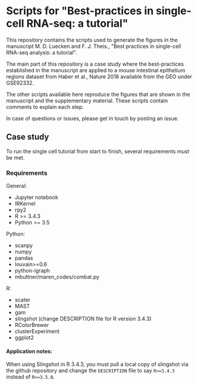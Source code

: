 # Scripts for "Best-practices in single-cell RNA-seq: a tutorial"

This repository contains the scripts used to generate the figures in the manuscript M. D. Luecken and F. J. Theis., "Best practices in single-cell RNA-seq analysis: a tutorial".

The main part of this repository is a case study where the best-practices established in the manuscript are applied to a mouse intestinal epithelium regions dataset from Haber et al., Nature 2018 available from the GEO under GSE92332.

The other scripts available here reproduce the figures that are shown in the manuscript and the supplementary material. These scripts contain comments to explain each step.

In case of questions or issues, please get in touch by posting an issue.



## Case study

To run the single cell tutorial from start to finish, several requirements must be met.

### Requirements

General:
- Jupyter notebook
- IRKernel
- rpy2
- R >= 3.4.3
- Python >= 3.5

Python:
- scanpy
- numpy
- pandas
- louvain>=0.6
- python-igraph
- mbuttner/maren_codes/combat.py

R:
- scater
- MAST
- gam
- slingshot (change DESCRIPTION file for R version 3.4.3)
- RColorBrewer
- clusterExperiment
- ggplot2

#### Application notes:

When using Slingshot in R 3.4.3, you must pull a local copy of slingshot via the github repository and change the `DESCRIPTION` file to say `R>=3.4.3` instead of `R>=3.5.0`.
